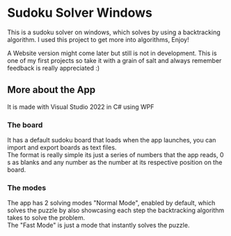 # Sudoku Solver Windows

This is a sudoku solver on windows, which solves by using a backtracking algorithm. I used this project to get more into algorithms, Enjoy!  
  
A Website version might come later but still is not in development. This is one of my first projects so take it with a grain of salt and always remember feedback is really appreciated :)  
  
## More about the App

It is made with Visual Studio 2022 in C# using WPF  
  
### The board
It has a default sudoku board that loads when the app launches, you can import and export boards as text files.  
The format is really simple its just a series of numbers that the app reads, 0 s as blanks and any number as the number at its respective position on the board.
  
### The modes
The app has 2 solving modes "Normal Mode", enabled by default, which solves the puzzle by also showcasing each step the backtracking algorithm takes to solve the problem.  
The "Fast Mode" is just a mode that instantly solves the puzzle.
